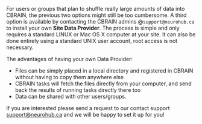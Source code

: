 For users or groups that plan to shuffle really large amounts of data into CBRAIN, the previous two options might still be too cumbersome. 
A third option is available by contacting the CBRAIN admins @`support@neurohub.ca` to install your own **Site Data Provider**. 
The process is simple and only requires a standard LINUX or Mac OS X computer at your site. It can also be done entirely using a standard UNIX user account, root access is not necessary. 

The advantages of having your own Data Provider:
* Files can be simply placed in a local directory and registered in CBRAIN without having to copy them anywhere else
* CBRAIN tasks will fetch the files directly from your computer, and send back the results of running tasks directly there too
* Data can be shared with other users/groups.

If you are interested please send a request to our contact support [support@neurohub.ca](support@neurohub.ca) and we will be happy to set it up for you!